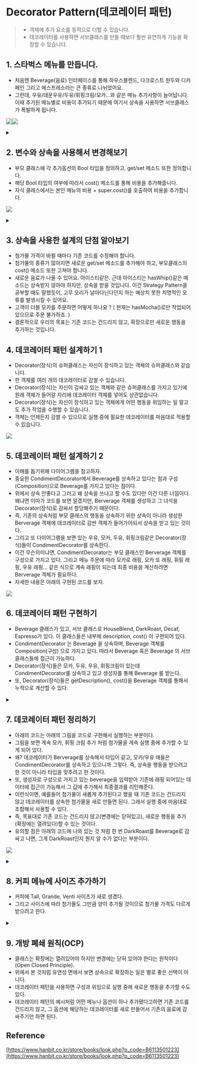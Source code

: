 # Decorator Pattern(데코레이터 패턴)
> - 객체에 추가 요소를 동적으로 더할 수 있습니다. 
> - 데코레이터를 사용하면 서브클래스를 만들 때보다 훨씬 유연하게 기능을 확장할 수 있습니다. 

## 1. 스타벅스 메뉴를 만듭니다. 
- 처음엔 Beverage(음료) 인터페이스를 통해 하우스블렌드, 다크로스트 원두와 디카페인 그리고 에스프레소라는 큰 종류로 나뉘었어요. 
- 그런데, 우유/데운우유/두유/휘핑크림/모카...와 같은 메뉴 추가사항이 늘어납니다. 이때 추가된 메뉴별로 비용이 추가되기 때문에 여기서 상속을 사용하면 서브클래스가 폭발하게 됩니다. 

![](https://velog.velcdn.com/images/dev_kickbell/post/3189eaf0-8db8-43c7-970f-cb6a276bf77c/image.png)![](https://velog.velcdn.com/images/dev_kickbell/post/1387d242-a9f8-4e47-82cc-f81eeb69b26c/image.png)

<details>
  <summary><a href="https://github.com/kickbell/pb"></a></summary>
  <p>

```swift
protocol Beverage {
    var description: String { get }
    
    func getDescription() -> String
    func cost() -> Double
}

class HouseBlend: Beverage {
    let description: String = "하우스 블렌드 원두"
    
    func getDescription() -> String {
        return description
    }
    
    func cost() -> Double {
        return 2.49
    }
}

class DarkRoast: Beverage {
    let description: String = "다크 로스트 원두"
    
    func getDescription() -> String {
        return description
    }
    
    func cost() -> Double {
        return 2.49
    }
}

class Decaf: Beverage {
    let description: String = "디카페인"
    
    func getDescription() -> String {
        return description
    }
    
    func cost() -> Double {
        return 2.29
    }
}

class Espresso: Beverage {
    let description: String = "에스프레소"
    
    func getDescription() -> String {
        return description
    }
    
    func cost() -> Double {
        return 1.99
    }
}
```
```swift
/*
 milk 우유
 steamed milk 데운 우유
 soy milk 두유
 whip 휘핑크림
 mocha 모카
 ...
 */
class HouseBlendWithMilk: Beverage { ... }
class HouseBlendWithSteamedMilk: Beverage { ... }
class HouseBlendWithSoy: Beverage { ... }
class HouseBlendWithMocha: Beverage { ... }
class HouseBlendWithWhip: Beverage { ... }
class HouseBlendWithMilkandSoy: Beverage { ... }
class HouseBlendWithSteamedMilkandWhip: Beverage { ... }
class HouseBlendWithSoyandWhip: Beverage { ... }
class HouseBlendWithMochaandWhip: Beverage { ... }
class HouseBlendWithWhipandMilkandSoy: Beverage { ... }

class DarkRoastWithMilk: Beverage { ... }
class DarkRoastWithSteamedMilk: Beverage { ... }
class DarkRoastWithSoy: Beverage { ... }
class DarkRoastWithMocha: Beverage { ... }
class DarkRoastWithWhip: Beverage { ... }
class DarkRoastWithMilkandSoy: Beverage { ... }
class DarkRoastWithSteamedMilkandWhip: Beverage { ... }
class DarkRoastWithSoyandWhip: Beverage { ... }
class DarkRoastWithMochaandWhip: Beverage { ... }
class DarkRoastWithWhipandMilkandSoy: Beverage { ... }

class EspressoWithMilk: Beverage { ... }
class EspressoWithSteamedMilk: Beverage { ... }
class EspressoWithSoy: Beverage { ... }
class EspressoWithMocha: Beverage { ... }
class EspressoWithWhip: Beverage { ... }
class EspressoWithMilkandSoy: Beverage { ... }
class EspressoWithSteamedMilkandWhip: Beverage { ... }
class EspressoWithSoyandWhip: Beverage { ... }
class EspressoWithMochaandWhip: Beverage { ... }
class EspressoWithWhipandMilkandSoy: Beverage { ... }

class DecafWithMilk: Beverage { ... }
class DecafWithSteamedMilk: Beverage { ... }
class DecafWithSoy: Beverage { ... }
class DecafWithMocha: Beverage { ... }
class DecafWithWhip: Beverage { ... }
class DecafWithMilkandSoy: Beverage { ... }
class DecafWithSteamedMilkandWhip: Beverage { ... }
class DecafWithSoyandWhip: Beverage { ... }
class DecafWithMochaandWhip: Beverage { ... }
class DecafWithWhipandMilkandSoy: Beverage { ... }

```
  </p>
</details>

## 2. 변수와 상속을 사용해서 변경해보기
- 부모 클래스에 각 추가옵션의 Bool 타입을 정의하고, get/set 메소드 또한 정의합니다.
- 해당 Bool 타입의 여부에 따라서 cost() 메소드를 통해 비용을 추가해줍니다. 
- 자식 클래스에서는 본인 메뉴의 비용 + super.cost()를 호출하여 비용을 추가합니다. 

![](https://velog.velcdn.com/images/dev_kickbell/post/681b7e16-a922-4037-bbbb-92d8824d7d54/image.png)

<details>
  <summary><a href="https://github.com/kickbell/pb"></a></summary>
  <p>

```swift
class Beverage {
    private var description: String
    private var milk: Bool = false
    private var soy: Bool = false
    private var mocha: Bool = false
    private var whip: Bool = false
    
    init(description: String) {
        self.description = description
    }
    
    func getDescription() -> String {
        self.description
    }
    
    private func hasMilk() -> Bool { self.milk }
    private func hasSoy() -> Bool { self.soy }
    private func hasMocha() -> Bool { self.mocha }
    private func hasWhip() -> Bool { self.whip }
    
    func setMilk(_ b: Bool) { self.milk = b }
    func setSoy(_ b: Bool) { self.soy = b }
    func setMocha(_ b: Bool) { self.mocha = b }
    func setWhip(_ b: Bool) { self.whip = b }
    func cost() -> Double {
        var condimentCost: Double = 0.0 //첨가물 비용
        let milkCost: Double = 2.0
        let soyCost: Double = 3.0
        let mochaCost: Double = 2.5
        let whipCost: Double = 1.0
        
        if hasMilk() { condimentCost += milkCost }
        if hasSoy() { condimentCost += soyCost }
        if hasMocha() { condimentCost += mochaCost }
        if hasWhip() { condimentCost += whipCost }
        
        return condimentCost
    }
    
}
```
    
```swift
class HouseBlend: Beverage {
    override func cost() -> Double {
        return 2.49 + super.cost()
    }
}

class DarkRoast: Beverage {
    override func cost() -> Double {
        return 2.49 + super.cost()
    }
}

class Decaf: Beverage {
    override func cost() -> Double {
        return 2.29 + super.cost()
    }
}

class Espresso: Beverage {
    override func cost() -> Double {
        return 1.99 + super.cost()
    }
}
```
    
```swift
let cafelatte = Espresso(description: "카페라떼")
cafelatte.setMilk(true)

//에스프레소 1.99 + 우유 2.0
print(cafelatte.getDescription(), cafelatte.cost())

let cafeMocha = Espresso(description: "카페모카")
cafeMocha.setMocha(true)
cafeMocha.setWhip(true)

//에스프레소 1.99 + 모카 2.5 + whip 1.0
print(cafeMocha.getDescription(), cafeMocha.cost())
    
    
/*
카페라떼 3.99
카페모카 5.49
*/
```
  </p>
</details>

## 3. 상속을 사용한 설계의 단점 알아보기 
- 첨가물 가격이 바뀔 때마다 기존 코드를 수정해야 합니다.
- 첨가물의 종류가 많아지면 새로운 get/set 메소드를 추가해야 하고, 부모클래스의 cost() 메소드 또한 고쳐야 합니다. 
- 새로운 음료가 나올 수 있어요. 아이스티같은. 근데 아이스티는 hasWhip()같은 메소드는 상속받지 않아야 하지만, 상속을 받을 것입니다. 이건 Strategy Pattern을 공부할 때도 말했듯이, 고무 오리가 날아다닌다던지 하는 예상치 못한 치명적인 오류를 발생시킬 수 있어요. 
- 고객이 더블 모카를 주문하면 어떻게 하나요 ? ( 현재는 hasMocha()로만 작업되어있으므로 주문 불가하죠. ) 
- 결론적으로 우리의 목표는 기존 코드는 건드리지 않고, 확장으로만 새로운 행동을 추가하는 것입니다. 

## 4. 데코레이터 패턴 설계하기 1
- Decorator(장식)의 슈퍼클래스는 자신이 장식하고 있는 객체의 슈퍼클래스와 같습니다. 
- 한 객체를 여러 개의 데코레이터로 감쌀 수 있습니다. 
- Decorator(장식)는 자신이 감싸고 있는 객체와 같은 슈퍼클래스를 가지고 있기에 원래 객체가 들어갈 자리에 데코레이터 객체를 넣어도 상관없습니다.
- Decorator(장식)는 자신이 장식하고 있는 객체에게 어떤 행동을 위임하는 일 말고도 추가 작업을 수행할 수 있습니다. 
- 객체는 언제든지 감쌀 수 있으므로 실행 중에 필요한 데코레이터를 마음대로 적용할 수 있습니다. 
			
![](https://velog.velcdn.com/images/dev_kickbell/post/217b4137-28a8-4cf8-ac7a-342f4b48bd03/image.png)

## 5. 데코레이터 패턴 설계하기 2
- 이해를 돕기위해 다이어그램을 참고하자. 
- 중요한 CondimentDecorator에서 Beverage를 상속하고 있다는 점과 구성(Composition)으로 Beverage를 가지고 있다는 점이다. 
- 위에서 상속 안좋다고 그러고 왜 상속을 쓰냐고 할 수도 있다만 이건 다른 너낌이다. 왜냐면 이따가 코드를 보면 알겠지만, Berverage 객체를 생성하고 그 녀석을 Decorator(장식)로 감싸서 할당해주기 때문이다. 
- 즉, 기존의 상속처럼 부모 클래스의 행동을 상속하기 위한 상속이 아니라 생성한 Berverage 객체에 데코레이터로 감싼 객체가 들어가야되서 상속을 받고 있는 것이다. 
- 그리고 또 다이어그램을 보면 있는 우유, 모카, 두유, 휘핑크림같은 Decorator(장식)들이 CondimentDecorator를 상속한다. 
- 이건 무슨의미냐면, CondimentDecorator는 부모 클래스인 Berverage 객체를 구성으로 가지고 있다. 그리고 메뉴 주문에 따라 모카로 래핑, 모카 또 래핑, 휘핑 래핑, 우유 래핑... 같은 식으로 계속 래핑이 되는데 최종 비용을 계산하려면 Berverage 객체가 필요하다. 
- 자세한 내용은 아래의 구현된 코드를 보자. 

![](https://velog.velcdn.com/images/dev_kickbell/post/a7c7eba5-448e-488c-a9de-ebb125231a90/image.png)


## 6. 데코레이터 패턴 구현하기 
- Beverage 클래스가 있고, 서브 클래스로 HouseBlend, DarkRoast, Decaf, Espresso가 있다. 이 클래스들은 내부에 description, cost() 이 구현되어 있다. 
- CondimentDecorator 는 Beverage 을 상속하며, Beverage 객체를 Composition(구성) 으로 가지고 있다. 따라서 Beverage 혹은 Beverage 의 서브 클래스들에 접근이 가능하다. 
- Decorator(장식)들은 모카, 두유, 우유, 휘핑크림이 있는데 CondimentDecorator를 상속하고 있고 생성자를 통해 Beverage 를 받는다. 
- 또, Decorator(장식)들은 getDescription(), cost()을 Beverage 객체를 통해서 누적으로 계산할 수 있다. 

<details>
  <summary><a href="https://github.com/kickbell/pb"></a></summary>
  <p>

```swift
class Beverage {
    var description: String = "제목 없음"
    
    func getDescription() -> String {
        return self.description
    }
    
    func cost() -> Double {
        return 0.0
    }
}

class CondimentDecorator: Beverage {
    var beverage = Beverage()
}

class HouseBlend: Beverage {
    override init() {
        super.init()
        description = "하우스 블렌드 원두"
    }
    
    override func cost() -> Double {
        return 2.49
    }
}

class DarkRoast: Beverage {
    override init() {
        super.init()
        description = "다크 로스트 원두"
    }
    
    override func cost() -> Double {
        return 2.49
    }
}

class Decaf: Beverage {
    override init() {
        super.init()
        description = "디카페인"
    }
    
    override func cost() -> Double {
        return 2.29
    }
}

class Espresso: Beverage {
    override init() {
        super.init()
        description = "에스프레소"
    }
    
    override func cost() -> Double {
        return 1.99
    }
}

```
    
```swift
class Mocha: CondimentDecorator {
    init(beverage: Beverage) {
        super.init()
        self.beverage = beverage
    }
    
    override func getDescription() -> String {
        return beverage.getDescription() + ", 모카"
    }
    
    override func cost() -> Double {
        return beverage.cost() + 2.5
    }
}

class Soy: CondimentDecorator {
    init(beverage: Beverage) {
        super.init()
        self.beverage = beverage
    }
    
    override func getDescription() -> String {
        return beverage.getDescription() + ", 두유"
    }
    
    override func cost() -> Double {
        return beverage.cost() + 3.0
    }
}

class Milk: CondimentDecorator {
    init(beverage: Beverage) {
        super.init()
        self.beverage = beverage
    }
    
    override func getDescription() -> String {
        return beverage.getDescription() + ", 우유"
    }
    
    override func cost() -> Double {
        return beverage.cost() + 2.0
    }
}

class Whip: CondimentDecorator {
    init(beverage: Beverage) {
        super.init()
        self.beverage = beverage
    }
    
    override func getDescription() -> String {
        return beverage.getDescription() + ", 휘핑크림"
    }
    
    override func cost() -> Double {
        return beverage.cost() + 1.0
    }
}
```
```swift
/*
 <메뉴판>
 
 [메인메뉴]
 2.49 하우스블렌드
 2.49 다크로스트
 2.29 디카페인
 1.99 에스프레소
 
 [첨가물]
 2.0 우유
 3.0 두유
 2.5 모카
 1.0 휘핑크림
 
 */

var beverage: Beverage = Espresso()
print("\(beverage.getDescription()) $\(beverage.cost())")
//에스프레소 $1.99

var beverage2: Beverage = DarkRoast()
beverage2 = Mocha(beverage: beverage2)
beverage2 = Mocha(beverage: beverage2)
beverage2 = Whip(beverage: beverage2)
print("\(beverage2.getDescription()) $\(beverage2.cost())")
//다크 로스트 원두, 모카, 모카, 휘핑크림 $8.49

var beverage3: Beverage = HouseBlend()
beverage3 = Soy(beverage: beverage3)
beverage3 = Mocha(beverage: beverage3)
beverage3 = Whip(beverage: beverage3)
print("\(beverage3.getDescription()) $\(beverage3.cost())")
//하우스 블렌드 원두, 두유, 모카, 휘핑크림 $8.99
```
  </p>
</details>

## 7. 데코레이터 패턴 정리하기 
- 아래의 코드는 아래의 그림을 코드로 구현해서 실행하는 부분이다.
- 그림을 보면 계속 모카, 휘핑 크림 추가 처럼 첨가물을 계속 실행 중에 추가할 수 있게 되어 있다. 
- 왜? 데코레이터가 Berverage를 상속해서 타입이 같고, 모카/우유 애들은 CondimentDecorator를 상속하고 있으니까 그렇다. 즉, 상속을 행동을 받으려고 한 것이 아니라 타입을 맞추려고 한 것이다. 
- 또, 생성자로 구성으로 가지고 있는 beverage을 입력받아 기존에 래핑 되어있는 데이터에 접근이 가능해서 그 값에 추가해서 최종결과를 리턴해준다. 
- 이런식이면, 예를들어 첨가물이 새롭게 추가된다고 했을 때 기존 코드는 건드리지 않고 데코레이터를 상속한 첨가물을 새로 만들면 된다. 그래서 실행 중에 마음대로 조합해서 사용할 수 있다. 
- 즉, 목표대로 기존 코드는 건드리지 않고(변경에는 닫혀있고), 새로운 행동을 추가(확장에는 열려있다)할 수 있는 것이다.
- 유의할 점은 아래의 코드에 나와 있는 것 처럼 한 번 DarkRoast를 Beverage로 감싸고 나면, 그게 DarkRoast인지 뭔지 알 수가 없다는 부분이다. 			
			
![](https://velog.velcdn.com/images/dev_kickbell/post/04a366b3-651e-41ee-a1f3-c345dfe58cd4/image.png)


<details>
  <summary><a href="https://github.com/kickbell/pb"></a></summary>
  <p>

```swift
var darkroast: Beverage = DarkRoast()
darkroast = Mocha(beverage: darkroast)
darkroast = Whip(beverage: darkroast)
print("\(darkroast.getDescription()) $\(darkroast.cost())")
//다크 로스트 원두, 모카, 휘핑크림 $5.99
```
  </p>
</details>


## 8. 커피 메뉴에 사이즈 추가하기 
- 커피에 Tall, Grande, Venti 사이즈가 새로 생겼다. 
- 그리고 사이즈에 따라 첨가물도 그만큼 양이 추가될 것이므로 첨가물 가격도 다르게 받으려고 한다. 

<details>
  <summary><a href="https://github.com/kickbell/pb"></a></summary>
  <p>

```swift
class Beverage {
    enum Size { case TALL, GRANDE, VENTI }
    var size: Size = .TALL
    var description: String = "제목 없음"
    
    func getDescription() -> String {
        return self.description
    }
    
    func cost() -> Double {
        return 0.0
    }
    
    func setSize(_ size: Size) {
        self.size = size
    }
    
    func getSize() -> Size {
        return self.size
    }
}
    
class CondimentDecorator: Beverage {
    var beverage = Beverage()
    
    override func getSize() -> Beverage.Size {
        return beverage.getSize()
    }
}
    
class Whip: CondimentDecorator {
    init(beverage: Beverage) {
        super.init()
        self.beverage = beverage
    }
    
    override func getDescription() -> String {
        return beverage.getDescription() + ", 휘핑크림"
    }
    
    override func cost() -> Double {
        var cost = beverage.cost()
        switch beverage.getSize() {
        case .TALL: cost += 1.0
        case .GRANDE: cost += 1.5
        case .VENTI: cost += 2.0
        }
        return cost
    }
}
    
```
    
```swift
var darkroast: Beverage = DarkRoast()
darkroast = Mocha(beverage: darkroast)
darkroast = Whip(beverage: darkroast)
print("\(darkroast.getDescription()) $\(darkroast.cost())")
//다크 로스트 원두, 모카, 휘핑크림 $5.99

var ventiDarkroast: Beverage = DarkRoast()
ventiDarkroast.setSize(.VENTI)
ventiDarkroast = Mocha(beverage: ventiDarkroast)
ventiDarkroast = Whip(beverage: ventiDarkroast)
print("\(ventiDarkroast.getDescription()) $\(ventiDarkroast.cost())")
//다크 로스트 원두, 모카, 휘핑크림 $6.99
```
  </p>
</details>

## 9. 개방 폐쇄 원칙(OCP)
- 클래스는 확장에는 열려있어야 하지만 변경에는 닫혀 있어야 한다는 원칙이다(Open Closed Principle).
- 위에서 본 것처럼 유연성 면에서 보면 상속으로 확장하는 일은 별로 좋은 선택이 아니다. 
- 데코레이터 패턴을 사용하면 구성과 위임으로 실행 중에 새로운 행동을 추가할 수도 있다. 
- 데코레이터 패턴의 예시처럼 어떤 메뉴나 옵션이 하나 추가됐다고하면 기존 코드를 건드리지 않고, 그 옵션에 해당하는 데코레이터를 새로 만들어서 기존의 음료에 감싸주기만 하면 된다. 

## Reference 
[https://www.hanbit.co.kr/store/books/look.php?p_code=B6113501223](https://www.hanbit.co.kr/store/books/look.php?p_code=B6113501223)



 

